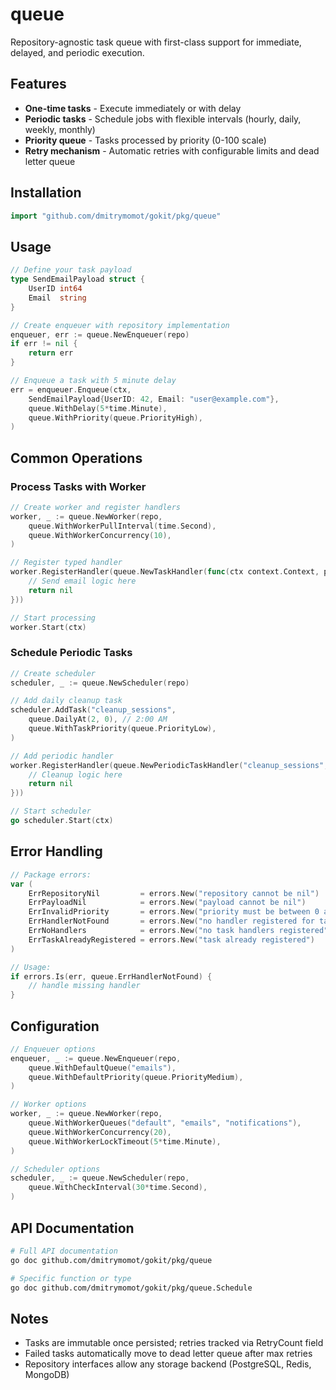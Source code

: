 # queue

Repository-agnostic task queue with first-class support for immediate, delayed, and periodic execution.

## Features

- **One-time tasks** - Execute immediately or with delay
- **Periodic tasks** - Schedule jobs with flexible intervals (hourly, daily, weekly, monthly)
- **Priority queue** - Tasks processed by priority (0-100 scale)
- **Retry mechanism** - Automatic retries with configurable limits and dead letter queue

## Installation

```go
import "github.com/dmitrymomot/gokit/pkg/queue"
```

## Usage

```go
// Define your task payload
type SendEmailPayload struct {
    UserID int64
    Email  string
}

// Create enqueuer with repository implementation
enqueuer, err := queue.NewEnqueuer(repo)
if err != nil {
    return err
}

// Enqueue a task with 5 minute delay
err = enqueuer.Enqueue(ctx,
    SendEmailPayload{UserID: 42, Email: "user@example.com"},
    queue.WithDelay(5*time.Minute),
    queue.WithPriority(queue.PriorityHigh),
)
```

## Common Operations

### Process Tasks with Worker

```go
// Create worker and register handlers
worker, _ := queue.NewWorker(repo,
    queue.WithWorkerPullInterval(time.Second),
    queue.WithWorkerConcurrency(10),
)

// Register typed handler
worker.RegisterHandler(queue.NewTaskHandler(func(ctx context.Context, payload SendEmailPayload) error {
    // Send email logic here
    return nil
}))

// Start processing
worker.Start(ctx)
```

### Schedule Periodic Tasks

```go
// Create scheduler
scheduler, _ := queue.NewScheduler(repo)

// Add daily cleanup task
scheduler.AddTask("cleanup_sessions",
    queue.DailyAt(2, 0), // 2:00 AM
    queue.WithTaskPriority(queue.PriorityLow),
)

// Add periodic handler
worker.RegisterHandler(queue.NewPeriodicTaskHandler("cleanup_sessions", func(ctx context.Context) error {
    // Cleanup logic here
    return nil
}))

// Start scheduler
go scheduler.Start(ctx)
```

## Error Handling

```go
// Package errors:
var (
    ErrRepositoryNil         = errors.New("repository cannot be nil")
    ErrPayloadNil            = errors.New("payload cannot be nil")
    ErrInvalidPriority       = errors.New("priority must be between 0 and 100")
    ErrHandlerNotFound       = errors.New("no handler registered for task type")
    ErrNoHandlers            = errors.New("no task handlers registered")
    ErrTaskAlreadyRegistered = errors.New("task already registered")
)

// Usage:
if errors.Is(err, queue.ErrHandlerNotFound) {
    // handle missing handler
}
```

## Configuration

```go
// Enqueuer options
enqueuer, _ := queue.NewEnqueuer(repo,
    queue.WithDefaultQueue("emails"),
    queue.WithDefaultPriority(queue.PriorityMedium),
)

// Worker options
worker, _ := queue.NewWorker(repo,
    queue.WithWorkerQueues("default", "emails", "notifications"),
    queue.WithWorkerConcurrency(20),
    queue.WithWorkerLockTimeout(5*time.Minute),
)

// Scheduler options
scheduler, _ := queue.NewScheduler(repo,
    queue.WithCheckInterval(30*time.Second),
)
```

## API Documentation

```bash
# Full API documentation
go doc github.com/dmitrymomot/gokit/pkg/queue

# Specific function or type
go doc github.com/dmitrymomot/gokit/pkg/queue.Schedule
```

## Notes

- Tasks are immutable once persisted; retries tracked via RetryCount field
- Failed tasks automatically move to dead letter queue after max retries
- Repository interfaces allow any storage backend (PostgreSQL, Redis, MongoDB)
